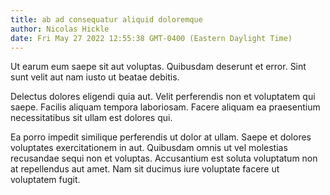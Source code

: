 ```yaml
---
title: ab ad consequatur aliquid doloremque
author: Nicolas Hickle
date: Fri May 27 2022 12:55:38 GMT-0400 (Eastern Daylight Time)
---
```

Ut earum eum saepe sit aut voluptas. Quibusdam deserunt et error. Sint sunt velit aut nam iusto ut beatae debitis.

 Delectus dolores eligendi quia aut. Velit perferendis non et voluptatem qui saepe. Facilis aliquam tempora laboriosam. Facere aliquam ea praesentium necessitatibus sit ullam est dolores qui.

 Ea porro impedit similique perferendis ut dolor at ullam. Saepe et dolores voluptates exercitationem in aut. Quibusdam omnis ut vel molestias recusandae sequi non et voluptas. Accusantium est soluta voluptatum non at repellendus aut amet. Nam sit ducimus iure voluptate facere ut voluptatem fugit.